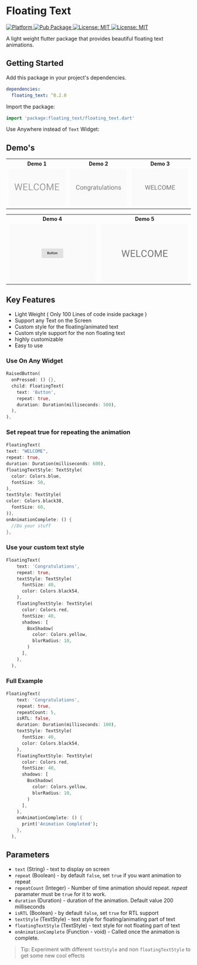 # Floating Text

<p>
<a href="https://flutter.dev">
    <img src="https://img.shields.io/badge/Platform-Flutter-02569B?logo=flutter" alt="Platform">
  </a>
  <a href="https://pub.dev/packages/floating_text" rel="ugc">
    <img src="https://img.shields.io/badge/pub-0.2.0-blue" alt="Pub Package">
  </a>
  <a href="https://opensource.org/licenses/MIT" rel="ugc">
    <img src="https://img.shields.io/badge/likes-26-green" alt="License: MIT">
  </a>
  <a href="https://opensource.org/licenses/MIT" rel="ugc">
    <img src="https://img.shields.io/badge/license-MIT-red" alt="License: MIT">
  </a>
</p>

A light weight flutter package that provides beautiful floating text animations.

## Getting Started

Add this package in your project's dependencies.

```yaml
dependencies:
  floating_text: ^0.2.0
```

Import the package:

```dart
import 'package:floating_text/floating_text.dart'
```

Use Anywhere instead of `Text` Widget:

## Demo's

<table>
  <tr>
    <th>Demo 1</th>
    <th>Demo 2</th>
    <th>Demo 3</th>
  </tr>
  <tr>
    <td><img alt = 'floating_text down float animation' src = "https://raw.githubusercontent.com/pktintali/floating_text/main/example/screenshots/floating_down.gif" /></td>
    <td><img alt = 'animation with shadow' src = "https://raw.githubusercontent.com/pktintali/floating_text/main/example/screenshots/animation_with_shadow.gif" /></td>
    <td><img alt = 'linear animation' src = "https://raw.githubusercontent.com/pktintali/floating_text/main/example/screenshots/floating_linear.gif" /></td>
  </tr>
</table>
<table>
  <tr>
    <th>Demo 4</th>
    <th>Demo 5</th>
    <!-- <th>Demo 6</th> -->
  </tr>
  <tr>
    <td><img alt = 'animation on button' src = "https://raw.githubusercontent.com/pktintali/floating_text/main/example/screenshots/button_text.gif" /></td>
    <td><img alt = 'floating_text up float animation' src = "https://raw.githubusercontent.com/pktintali/floating_text/main/example/screenshots/floating_up.gif" /></td>
    <!-- <td><img alt = 'rtl support' src = "https://raw.githubusercontent.com/pktintali/floating_text/main/example/screenshots/rtl.gif" /></td> -->
  </tr>
</table>

## Key Features

- Light Weight ( Only 100 Lines of code inside package )
- Support any Text on the Screen
- Custom style for the floating/animated text
- Custom style support for the non floating text
- highly customizable
- Easy to use

### Use On Any Widget

```dart
RaisedButton(
  onPressed: () {},
  child: FloatingText(
    text: 'Button',
    repeat: true,
    duration: Duration(milliseconds: 500),
  ),
),
```

<!-- ### RTL Support

```dart
FloatingText(
   text: 'WELCOME',
   repeat: true,
   isRTL: true,
   duration: Duration(milliseconds: 100),
 ),
``` -->

### Set repeat true for repeating the animation

```dart
FloatingText(
text: "WELCOME",
repeat: true,
duration: Duration(milliseconds: 600),
floatingTextStyle: TextStyle(
  color: Colors.blue,
  fontSize: 50,
),
textStyle: TextStyle(
color: Colors.black38,
  fontSize: 60,
)),
onAnimationComplete: () {
  //Do your stuff
},
```

### Use your custom text style

```dart
FloatingText(
    text: 'Congratulations',
    repeat: true,
    textStyle: TextStyle(
      fontSize: 40,
      color: Colors.black54,
    ),
    floatingTextStyle: TextStyle(
      color: Colors.red,
      fontSize: 40,
      shadows: [
        BoxShadow(
          color: Colors.yellow,
          blurRadius: 10,
        )
      ],
    ),
  ),
```

### Full Example

```dart
FloatingText(
    text: 'Congratulations',
    repeat: true,
    repeatCount: 5,
    isRTL: false,
    duration: Duration(milliseconds: 100),
    textStyle: TextStyle(
      fontSize: 40,
      color: Colors.black54,
    ),
    floatingTextStyle: TextStyle(
      color: Colors.red,
      fontSize: 40,
      shadows: [
        BoxShadow(
          color: Colors.yellow,
          blurRadius: 10,
        )
      ],
    ),
    onAnimationComplete: () {
      print('Animation Completed');
    },
  ),
```

## Parameters

- `text` (String) - text to display on screen
- `repeat` (Boolean) - by default `false`, set `true` if you want animation to repeat
- `repeatCount` (Integer) - Number of time animation should repeat. _repeat_ paramater must be `true` for it to work.
- `duration` (Duration) - duration of the animation. Default value 200 milliseconds
- `isRTL` (Boolean) - by default `false`, set `true` for RTL support
- `textStyle` (TextStyle) - text style for floating/animating part of text
- `floatingTextStyle` (TextStyle) - text style for not floating part of text
- `onAnimationComplete` (Function - void) - Called once the animation is complete.

> Tip: Experiment with different `textStyle` and non `floatingTextStyle` to get some new cool effects
